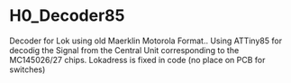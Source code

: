 # H0_Decoder85
Decoder for Lok using old Maerklin Motorola Format..
Using ATTiny85 for decodig the Signal from the Central Unit corresponding to the MC145026/27 chips.
Lokadress is fixed in code (no place on PCB for switches)
